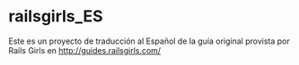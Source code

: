 railsgirls_ES
=============
Este es un proyecto de traducción al Español de la guía original provista por Rails Girls en http://guides.railsgirls.com/
